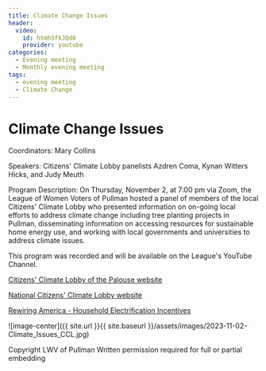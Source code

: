 ```yaml
---
title: Climate Change Issues
header:
  video:
    id: htmhSfkJQd0
    provider: youtube
categories:
  - Evening meeting
  - Monthly evening meeting
tags:
  - evening meeting
  - Climate Change
---
```


# Climate Change Issues

Coordinators: Mary Collins

Speakers:  Citizens' Climate Lobby panelists Azdren Coma, Kynan Witters Hicks, and Judy Meuth

Program Description:  On Thursday, November 2, at 7:00 pm via Zoom, the League of Women Voters of Pullman hosted a panel of members of the local Citizens' Climate Lobby who presented information on on-going local efforts to address climate change including tree planting projects in Pullman, disseminating information on accessing resources for sustainable home energy use, and working with local governments and universities to address climate issues.

This program was recorded and will be available on the League's YouTube Channel.

[Citizens' Climate Lobby of the Palouse website](https://cclpalouse.org)

[National Citizens' Climate Lobby website](https://citizensclimatelobby.org)

[Rewiring America - Household Electrification Incentives](https://www.rewiringamerica.org/app/ira-calculator)

![image-center]({{ site.url }}{{ site.baseurl }}/assets/images/2023-11-02-Climate_Issues_CCL.jpg)

Copyright LWV of Pullman
Written permission required for full or partial embedding

<!---change the title to whatever you want the post to be titled
change the ID out to the end of the youtube link https://youtu.be/r61ARK4Qv9c -->
